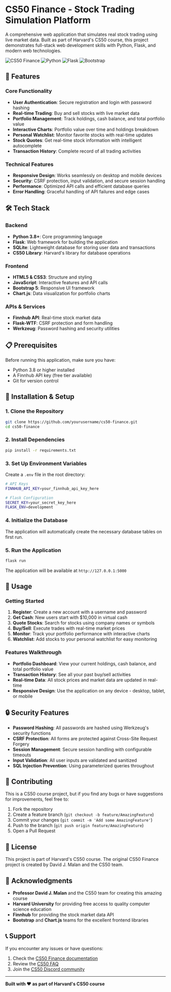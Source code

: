 # CS50 Finance - Stock Trading Simulation Platform

A comprehensive web application that simulates real stock trading using live market data. Built as part of Harvard's CS50 course, this project demonstrates full-stack web development skills with Python, Flask, and modern web technologies.

![CS50 Finance](https://img.shields.io/badge/CS50-Finance-blue)
![Python](https://img.shields.io/badge/Python-3.8+-green)
![Flask](https://img.shields.io/badge/Flask-2.0+-lightgrey)
![Bootstrap](https://img.shields.io/badge/Bootstrap-5.3-blue)

## 🚀 Features

### Core Functionality
- **User Authentication**: Secure registration and login with password hashing
- **Real-time Trading**: Buy and sell stocks with live market data
- **Portfolio Management**: Track holdings, cash balance, and total portfolio value
- **Interactive Charts**: Portfolio value over time and holdings breakdown
- **Personal Watchlist**: Monitor favorite stocks with real-time updates
- **Stock Quotes**: Get real-time stock information with intelligent autocomplete
- **Transaction History**: Complete record of all trading activities

### Technical Features
- **Responsive Design**: Works seamlessly on desktop and mobile devices
- **Security**: CSRF protection, input validation, and secure session handling
- **Performance**: Optimized API calls and efficient database queries
- **Error Handling**: Graceful handling of API failures and edge cases

## 🛠️ Tech Stack

### Backend
- **Python 3.8+**: Core programming language
- **Flask**: Web framework for building the application
- **SQLite**: Lightweight database for storing user data and transactions
- **CS50 Library**: Harvard's library for database operations

### Frontend
- **HTML5 & CSS3**: Structure and styling
- **JavaScript**: Interactive features and API calls
- **Bootstrap 5**: Responsive UI framework
- **Chart.js**: Data visualization for portfolio charts

### APIs & Services
- **Finnhub API**: Real-time stock market data
- **Flask-WTF**: CSRF protection and form handling
- **Werkzeug**: Password hashing and security utilities

## 📋 Prerequisites

Before running this application, make sure you have:

- Python 3.8 or higher installed
- A Finnhub API key (free tier available)
- Git for version control

## 🚀 Installation & Setup

### 1. Clone the Repository
```bash
git clone https://github.com/yourusername/cs50-finance.git
cd cs50-finance
```

### 2. Install Dependencies
```bash
pip install -r requirements.txt
```

### 3. Set Up Environment Variables
Create a `.env` file in the root directory:
```bash
# API Keys
FINNHUB_API_KEY=your_finnhub_api_key_here

# Flask Configuration
SECRET_KEY=your_secret_key_here
FLASK_ENV=development
```

### 4. Initialize the Database
The application will automatically create the necessary database tables on first run.

### 5. Run the Application
```bash
flask run
```

The application will be available at `http://127.0.0.1:5000`

## 📖 Usage

### Getting Started
1. **Register**: Create a new account with a username and password
2. **Get Cash**: New users start with $10,000 in virtual cash
3. **Quote Stocks**: Search for stocks using company names or symbols
4. **Buy/Sell**: Execute trades with real-time market prices
5. **Monitor**: Track your portfolio performance with interactive charts
6. **Watchlist**: Add stocks to your personal watchlist for easy monitoring

### Features Walkthrough
- **Portfolio Dashboard**: View your current holdings, cash balance, and total portfolio value
- **Transaction History**: See all your past buy/sell activities
- **Real-time Data**: All stock prices and market data are updated in real-time
- **Responsive Design**: Use the application on any device - desktop, tablet, or mobile

## 🔒 Security Features

- **Password Hashing**: All passwords are hashed using Werkzeug's security functions
- **CSRF Protection**: All forms are protected against Cross-Site Request Forgery
- **Session Management**: Secure session handling with configurable timeouts
- **Input Validation**: All user inputs are validated and sanitized
- **SQL Injection Prevention**: Using parameterized queries throughout

## 🤝 Contributing

This is a CS50 course project, but if you find any bugs or have suggestions for improvements, feel free to:

1. Fork the repository
2. Create a feature branch (`git checkout -b feature/AmazingFeature`)
3. Commit your changes (`git commit -m 'Add some AmazingFeature'`)
4. Push to the branch (`git push origin feature/AmazingFeature`)
5. Open a Pull Request

## 📝 License

This project is part of Harvard's CS50 course. The original CS50 Finance project is created by David J. Malan and the CS50 team.

## 🙏 Acknowledgments

- **Professor David J. Malan** and the CS50 team for creating this amazing course
- **Harvard University** for providing free access to quality computer science education
- **Finnhub** for providing the stock market data API
- **Bootstrap** and **Chart.js** teams for the excellent frontend libraries

## 📞 Support

If you encounter any issues or have questions:

1. Check the [CS50 Finance documentation](https://cs50.harvard.edu/x/2024/psets/9/finance/)
2. Review the [CS50 FAQ](https://cs50.harvard.edu/x/2024/faqs/)
3. Join the [CS50 Discord community](https://discord.gg/cs50)

---

**Built with ❤️ as part of Harvard's CS50 course** 